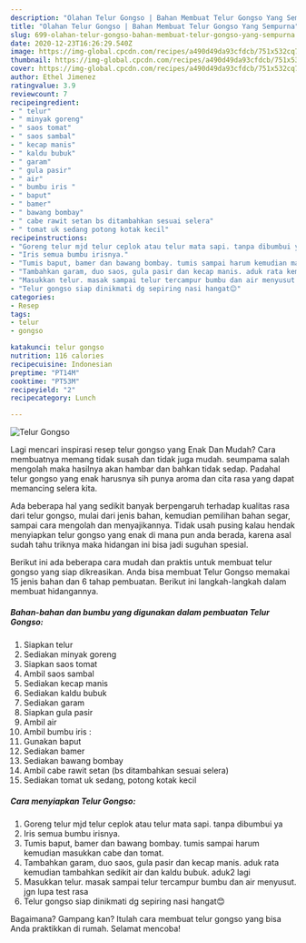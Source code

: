 ```yaml
---
description: "Olahan Telur Gongso | Bahan Membuat Telur Gongso Yang Sempurna"
title: "Olahan Telur Gongso | Bahan Membuat Telur Gongso Yang Sempurna"
slug: 699-olahan-telur-gongso-bahan-membuat-telur-gongso-yang-sempurna
date: 2020-12-23T16:26:29.540Z
image: https://img-global.cpcdn.com/recipes/a490d49da93cfdcb/751x532cq70/telur-gongso-foto-resep-utama.jpg
thumbnail: https://img-global.cpcdn.com/recipes/a490d49da93cfdcb/751x532cq70/telur-gongso-foto-resep-utama.jpg
cover: https://img-global.cpcdn.com/recipes/a490d49da93cfdcb/751x532cq70/telur-gongso-foto-resep-utama.jpg
author: Ethel Jimenez
ratingvalue: 3.9
reviewcount: 7
recipeingredient:
- " telur"
- " minyak goreng"
- " saos tomat"
- " saos sambal"
- " kecap manis"
- " kaldu bubuk"
- " garam"
- " gula pasir"
- " air"
- " bumbu iris "
- " baput"
- " bamer"
- " bawang bombay"
- " cabe rawit setan bs ditambahkan sesuai selera"
- " tomat uk sedang potong kotak kecil"
recipeinstructions:
- "Goreng telur mjd telur ceplok atau telur mata sapi. tanpa dibumbui ya"
- "Iris semua bumbu irisnya."
- "Tumis baput, bamer dan bawang bombay. tumis sampai harum kemudian masukkan cabe dan tomat."
- "Tambahkan garam, duo saos, gula pasir dan kecap manis. aduk rata kemudian tambahkan sedikit air dan kaldu bubuk. aduk2 lagi"
- "Masukkan telur. masak sampai telur tercampur bumbu dan air menyusut. jgn lupa test rasa"
- "Telur gongso siap dinikmati dg sepiring nasi hangat😊"
categories:
- Resep
tags:
- telur
- gongso

katakunci: telur gongso 
nutrition: 116 calories
recipecuisine: Indonesian
preptime: "PT14M"
cooktime: "PT53M"
recipeyield: "2"
recipecategory: Lunch

---
```



![Telur Gongso](https://img-global.cpcdn.com/recipes/a490d49da93cfdcb/751x532cq70/telur-gongso-foto-resep-utama.jpg)

Lagi mencari inspirasi resep telur gongso yang Enak Dan Mudah? Cara membuatnya memang tidak susah dan tidak juga mudah. seumpama salah mengolah maka hasilnya akan hambar dan bahkan tidak sedap. Padahal telur gongso yang enak harusnya sih punya aroma dan cita rasa yang dapat memancing selera kita.

Ada beberapa hal yang sedikit banyak berpengaruh terhadap kualitas rasa dari telur gongso, mulai dari jenis bahan, kemudian pemilihan bahan segar, sampai cara mengolah dan menyajikannya. Tidak usah pusing kalau hendak menyiapkan telur gongso yang enak di mana pun anda berada, karena asal sudah tahu triknya maka hidangan ini bisa jadi suguhan spesial.




Berikut ini ada beberapa cara mudah dan praktis untuk membuat telur gongso yang siap dikreasikan. Anda bisa membuat Telur Gongso memakai 15 jenis bahan dan 6 tahap pembuatan. Berikut ini langkah-langkah dalam membuat hidangannya.

<!--inarticleads1-->

##### Bahan-bahan dan bumbu yang digunakan dalam pembuatan Telur Gongso:

1. Siapkan  telur
1. Sediakan  minyak goreng
1. Siapkan  saos tomat
1. Ambil  saos sambal
1. Sediakan  kecap manis
1. Sediakan  kaldu bubuk
1. Sediakan  garam
1. Siapkan  gula pasir
1. Ambil  air
1. Ambil  bumbu iris :
1. Gunakan  baput
1. Sediakan  bamer
1. Sediakan  bawang bombay
1. Ambil  cabe rawit setan (bs ditambahkan sesuai selera)
1. Sediakan  tomat uk sedang, potong kotak kecil




<!--inarticleads2-->

##### Cara menyiapkan Telur Gongso:

1. Goreng telur mjd telur ceplok atau telur mata sapi. tanpa dibumbui ya
1. Iris semua bumbu irisnya.
1. Tumis baput, bamer dan bawang bombay. tumis sampai harum kemudian masukkan cabe dan tomat.
1. Tambahkan garam, duo saos, gula pasir dan kecap manis. aduk rata kemudian tambahkan sedikit air dan kaldu bubuk. aduk2 lagi
1. Masukkan telur. masak sampai telur tercampur bumbu dan air menyusut. jgn lupa test rasa
1. Telur gongso siap dinikmati dg sepiring nasi hangat😊




Bagaimana? Gampang kan? Itulah cara membuat telur gongso yang bisa Anda praktikkan di rumah. Selamat mencoba!
